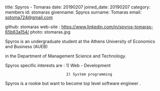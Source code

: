 title: Spyros - Tomaras 
date: 20190207
joined_date: 20190207 
category: members
id: stomaras
givenname: Spyros
surname: Tomaras
email: sptoma724@gmail.com

github: stomaras 
web-site : https://www.linkedin.com/in/spyros-tomaras-65b63a154/
photo: stomaras.jpg 



Spyros  is an undergraduate student at the Athens University of Economics and Business (AUEB) 

in the Department of Management Science and Technology.

Spyros specific interests are : 1) Web - Development 

                                2) System programming 
                                
Spyros is a rookie but  want to become top level software engineer .
